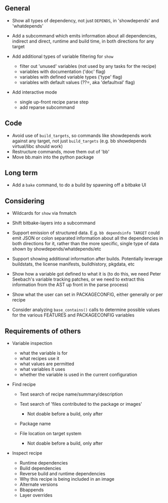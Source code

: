 General
-------

- Show all types of dependency, not just `DEPENDS`, in 'showdepends' and
  'whatdepends'
- Add a subcommand which emits information about all dependencies, indirect
  and direct, runtime and build time, in both directions for any target
- Add additional types of variable filtering for `show`

    - filter out 'unused' variables (not used by any tasks for the recipe)
    - variables with documentation ('doc' flag)
    - variables with defined variable types ('type' flag)
    - variables with default values (??=, aka 'defaultval' flag)

- Add interactive mode

    - single up-front recipe parse step
    - add reparse subcommand

Code
----

- Avoid use of `build_targets`, so commands like showdepends work against any
  target, not just `build_targets` (e.g. bb showdepends virtual/libc should
  work)
- Restructure commands, move them out of 'bb'
- Move bb.main into the python package

Long term
---------

- Add a `bake` command, to do a build by spawning off a bitbake UI

Considering
-----------

- Wildcards for `show` via fnmatch
- Shift bitbake-layers into a subcommand
- Support emission of structured data. E.g. `bb dependsinfo TARGET` could emit
  JSON or colon separated information about all the dependencies in both
  directions for it, rather than the more specific, single type of data shown
  by showdepends/whatdepends/etc
- Support showing additional information after builds. Potentially leverage
  buildstats, the license manifests, buildhistory, pkgdata, etc

- Show how a variable got defined to what it is (to do this, we need Peter
  Seebach's variable tracking patches, or we need to extract this information
  from the AST up front in the parse process)
- Show what the user can set in PACKAGECONFIG, either generally or per recipe
- Consider analyzing `base_contains()` calls to determine possible values for
  the various FEATURES and PACKAGECONFIG variables

Requirements of others
----------------------

- Variable inspection

    - what the variable is for
    - what recipes use it
    - what values are permitted
    - what variables it uses
    - whether the variable is used in the current configuration

- Find recipe

    - Text search of recipe name/summary/description
    - Text search of 'files contributed to the package or images'

        - Not doable before a build, only after

    - Package name
    - File location on target system

        - Not doable before a build, only after

- Inspect recipe

    - Runtime dependencies
    - Build dependencies
    - Reverse build and runtime dependencies
    - Why this recipe is being included in an image
    - Alternate versions
    - Bbappends
    - Layer overrides
